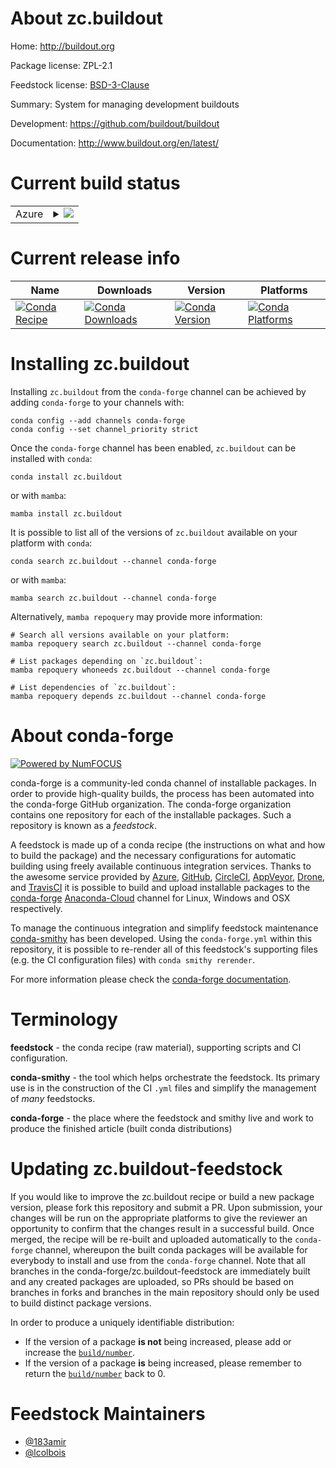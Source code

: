 About zc.buildout
=================

Home: http://buildout.org

Package license: ZPL-2.1

Feedstock license: [BSD-3-Clause](https://github.com/conda-forge/zc.buildout-feedstock/blob/main/LICENSE.txt)

Summary: System for managing development buildouts

Development: https://github.com/buildout/buildout

Documentation: http://www.buildout.org/en/latest/

Current build status
====================


<table>
    
  <tr>
    <td>Azure</td>
    <td>
      <details>
        <summary>
          <a href="https://dev.azure.com/conda-forge/feedstock-builds/_build/latest?definitionId=14010&branchName=main">
            <img src="https://dev.azure.com/conda-forge/feedstock-builds/_apis/build/status/zc.buildout-feedstock?branchName=main">
          </a>
        </summary>
        <table>
          <thead><tr><th>Variant</th><th>Status</th></tr></thead>
          <tbody><tr>
              <td>linux_64_python3.10.____cpython</td>
              <td>
                <a href="https://dev.azure.com/conda-forge/feedstock-builds/_build/latest?definitionId=14010&branchName=main">
                  <img src="https://dev.azure.com/conda-forge/feedstock-builds/_apis/build/status/zc.buildout-feedstock?branchName=main&jobName=linux&configuration=linux_64_python3.10.____cpython" alt="variant">
                </a>
              </td>
            </tr><tr>
              <td>linux_64_python3.7.____cpython</td>
              <td>
                <a href="https://dev.azure.com/conda-forge/feedstock-builds/_build/latest?definitionId=14010&branchName=main">
                  <img src="https://dev.azure.com/conda-forge/feedstock-builds/_apis/build/status/zc.buildout-feedstock?branchName=main&jobName=linux&configuration=linux_64_python3.7.____cpython" alt="variant">
                </a>
              </td>
            </tr><tr>
              <td>linux_64_python3.8.____cpython</td>
              <td>
                <a href="https://dev.azure.com/conda-forge/feedstock-builds/_build/latest?definitionId=14010&branchName=main">
                  <img src="https://dev.azure.com/conda-forge/feedstock-builds/_apis/build/status/zc.buildout-feedstock?branchName=main&jobName=linux&configuration=linux_64_python3.8.____cpython" alt="variant">
                </a>
              </td>
            </tr><tr>
              <td>linux_64_python3.9.____cpython</td>
              <td>
                <a href="https://dev.azure.com/conda-forge/feedstock-builds/_build/latest?definitionId=14010&branchName=main">
                  <img src="https://dev.azure.com/conda-forge/feedstock-builds/_apis/build/status/zc.buildout-feedstock?branchName=main&jobName=linux&configuration=linux_64_python3.9.____cpython" alt="variant">
                </a>
              </td>
            </tr><tr>
              <td>osx_64_python3.10.____cpython</td>
              <td>
                <a href="https://dev.azure.com/conda-forge/feedstock-builds/_build/latest?definitionId=14010&branchName=main">
                  <img src="https://dev.azure.com/conda-forge/feedstock-builds/_apis/build/status/zc.buildout-feedstock?branchName=main&jobName=osx&configuration=osx_64_python3.10.____cpython" alt="variant">
                </a>
              </td>
            </tr><tr>
              <td>osx_64_python3.7.____cpython</td>
              <td>
                <a href="https://dev.azure.com/conda-forge/feedstock-builds/_build/latest?definitionId=14010&branchName=main">
                  <img src="https://dev.azure.com/conda-forge/feedstock-builds/_apis/build/status/zc.buildout-feedstock?branchName=main&jobName=osx&configuration=osx_64_python3.7.____cpython" alt="variant">
                </a>
              </td>
            </tr><tr>
              <td>osx_64_python3.8.____cpython</td>
              <td>
                <a href="https://dev.azure.com/conda-forge/feedstock-builds/_build/latest?definitionId=14010&branchName=main">
                  <img src="https://dev.azure.com/conda-forge/feedstock-builds/_apis/build/status/zc.buildout-feedstock?branchName=main&jobName=osx&configuration=osx_64_python3.8.____cpython" alt="variant">
                </a>
              </td>
            </tr><tr>
              <td>osx_64_python3.9.____cpython</td>
              <td>
                <a href="https://dev.azure.com/conda-forge/feedstock-builds/_build/latest?definitionId=14010&branchName=main">
                  <img src="https://dev.azure.com/conda-forge/feedstock-builds/_apis/build/status/zc.buildout-feedstock?branchName=main&jobName=osx&configuration=osx_64_python3.9.____cpython" alt="variant">
                </a>
              </td>
            </tr><tr>
              <td>win_64_python3.10.____cpython</td>
              <td>
                <a href="https://dev.azure.com/conda-forge/feedstock-builds/_build/latest?definitionId=14010&branchName=main">
                  <img src="https://dev.azure.com/conda-forge/feedstock-builds/_apis/build/status/zc.buildout-feedstock?branchName=main&jobName=win&configuration=win_64_python3.10.____cpython" alt="variant">
                </a>
              </td>
            </tr><tr>
              <td>win_64_python3.7.____cpython</td>
              <td>
                <a href="https://dev.azure.com/conda-forge/feedstock-builds/_build/latest?definitionId=14010&branchName=main">
                  <img src="https://dev.azure.com/conda-forge/feedstock-builds/_apis/build/status/zc.buildout-feedstock?branchName=main&jobName=win&configuration=win_64_python3.7.____cpython" alt="variant">
                </a>
              </td>
            </tr><tr>
              <td>win_64_python3.8.____cpython</td>
              <td>
                <a href="https://dev.azure.com/conda-forge/feedstock-builds/_build/latest?definitionId=14010&branchName=main">
                  <img src="https://dev.azure.com/conda-forge/feedstock-builds/_apis/build/status/zc.buildout-feedstock?branchName=main&jobName=win&configuration=win_64_python3.8.____cpython" alt="variant">
                </a>
              </td>
            </tr><tr>
              <td>win_64_python3.9.____cpython</td>
              <td>
                <a href="https://dev.azure.com/conda-forge/feedstock-builds/_build/latest?definitionId=14010&branchName=main">
                  <img src="https://dev.azure.com/conda-forge/feedstock-builds/_apis/build/status/zc.buildout-feedstock?branchName=main&jobName=win&configuration=win_64_python3.9.____cpython" alt="variant">
                </a>
              </td>
            </tr>
          </tbody>
        </table>
      </details>
    </td>
  </tr>
</table>

Current release info
====================

| Name | Downloads | Version | Platforms |
| --- | --- | --- | --- |
| [![Conda Recipe](https://img.shields.io/badge/recipe-zc.buildout-green.svg)](https://anaconda.org/conda-forge/zc.buildout) | [![Conda Downloads](https://img.shields.io/conda/dn/conda-forge/zc.buildout.svg)](https://anaconda.org/conda-forge/zc.buildout) | [![Conda Version](https://img.shields.io/conda/vn/conda-forge/zc.buildout.svg)](https://anaconda.org/conda-forge/zc.buildout) | [![Conda Platforms](https://img.shields.io/conda/pn/conda-forge/zc.buildout.svg)](https://anaconda.org/conda-forge/zc.buildout) |

Installing zc.buildout
======================

Installing `zc.buildout` from the `conda-forge` channel can be achieved by adding `conda-forge` to your channels with:

```
conda config --add channels conda-forge
conda config --set channel_priority strict
```

Once the `conda-forge` channel has been enabled, `zc.buildout` can be installed with `conda`:

```
conda install zc.buildout
```

or with `mamba`:

```
mamba install zc.buildout
```

It is possible to list all of the versions of `zc.buildout` available on your platform with `conda`:

```
conda search zc.buildout --channel conda-forge
```

or with `mamba`:

```
mamba search zc.buildout --channel conda-forge
```

Alternatively, `mamba repoquery` may provide more information:

```
# Search all versions available on your platform:
mamba repoquery search zc.buildout --channel conda-forge

# List packages depending on `zc.buildout`:
mamba repoquery whoneeds zc.buildout --channel conda-forge

# List dependencies of `zc.buildout`:
mamba repoquery depends zc.buildout --channel conda-forge
```


About conda-forge
=================

[![Powered by
NumFOCUS](https://img.shields.io/badge/powered%20by-NumFOCUS-orange.svg?style=flat&colorA=E1523D&colorB=007D8A)](https://numfocus.org)

conda-forge is a community-led conda channel of installable packages.
In order to provide high-quality builds, the process has been automated into the
conda-forge GitHub organization. The conda-forge organization contains one repository
for each of the installable packages. Such a repository is known as a *feedstock*.

A feedstock is made up of a conda recipe (the instructions on what and how to build
the package) and the necessary configurations for automatic building using freely
available continuous integration services. Thanks to the awesome service provided by
[Azure](https://azure.microsoft.com/en-us/services/devops/), [GitHub](https://github.com/),
[CircleCI](https://circleci.com/), [AppVeyor](https://www.appveyor.com/),
[Drone](https://cloud.drone.io/welcome), and [TravisCI](https://travis-ci.com/)
it is possible to build and upload installable packages to the
[conda-forge](https://anaconda.org/conda-forge) [Anaconda-Cloud](https://anaconda.org/)
channel for Linux, Windows and OSX respectively.

To manage the continuous integration and simplify feedstock maintenance
[conda-smithy](https://github.com/conda-forge/conda-smithy) has been developed.
Using the ``conda-forge.yml`` within this repository, it is possible to re-render all of
this feedstock's supporting files (e.g. the CI configuration files) with ``conda smithy rerender``.

For more information please check the [conda-forge documentation](https://conda-forge.org/docs/).

Terminology
===========

**feedstock** - the conda recipe (raw material), supporting scripts and CI configuration.

**conda-smithy** - the tool which helps orchestrate the feedstock.
                   Its primary use is in the construction of the CI ``.yml`` files
                   and simplify the management of *many* feedstocks.

**conda-forge** - the place where the feedstock and smithy live and work to
                  produce the finished article (built conda distributions)


Updating zc.buildout-feedstock
==============================

If you would like to improve the zc.buildout recipe or build a new
package version, please fork this repository and submit a PR. Upon submission,
your changes will be run on the appropriate platforms to give the reviewer an
opportunity to confirm that the changes result in a successful build. Once
merged, the recipe will be re-built and uploaded automatically to the
`conda-forge` channel, whereupon the built conda packages will be available for
everybody to install and use from the `conda-forge` channel.
Note that all branches in the conda-forge/zc.buildout-feedstock are
immediately built and any created packages are uploaded, so PRs should be based
on branches in forks and branches in the main repository should only be used to
build distinct package versions.

In order to produce a uniquely identifiable distribution:
 * If the version of a package **is not** being increased, please add or increase
   the [``build/number``](https://docs.conda.io/projects/conda-build/en/latest/resources/define-metadata.html#build-number-and-string).
 * If the version of a package **is** being increased, please remember to return
   the [``build/number``](https://docs.conda.io/projects/conda-build/en/latest/resources/define-metadata.html#build-number-and-string)
   back to 0.

Feedstock Maintainers
=====================

* [@183amir](https://github.com/183amir/)
* [@lcolbois](https://github.com/lcolbois/)

